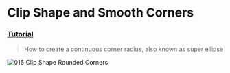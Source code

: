 # Clip Shape and Smooth Corners
### [Tutorial](https://designcode.io/swiftui-handbook-clip-shape-and-smooth-corners)
> How to create a continuous corner radius, also known as super ellipse

![016 Clip Shape Rounded Corners](https://github.com/mrgsdev/DesignCode/assets/157994617/7e45b296-7f4a-4e81-bda6-330a95100f0e)

